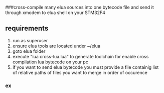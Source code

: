 ###cross-compile many elua sources into one bytecode file and send it through xmodem to elua shell on your STM32F4

## requirements
1. run as superuser
1. ensure elua tools are located under ~/elua
1. goto elua folder
1. execute "lua cross-lua.lua" to generate toolchain for enable cross compilation lua bytecode on your pc
1. if you want to send elua bytecode you must provide a file containig list of relative paths of files you want to merge in order of occurence

### ex